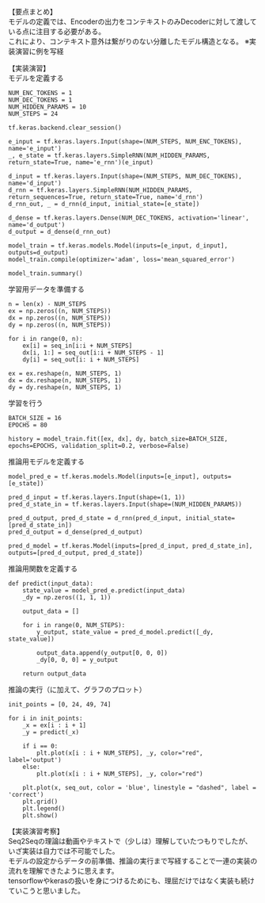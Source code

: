 【要点まとめ】  
モデルの定義では、Encoderの出力をコンテキストのみDecoderに対して渡している点に注目する必要がある。  
これにより、コンテキスト意外は繋がりのない分離したモデル構造となる。 
※実装演習に例を写経 

  
【実装演習】  
モデルを定義する  
```
NUM_ENC_TOKENS = 1
NUM_DEC_TOKENS = 1
NUM_HIDDEN_PARAMS = 10
NUM_STEPS = 24

tf.keras.backend.clear_session()

e_input = tf.keras.layers.Input(shape=(NUM_STEPS, NUM_ENC_TOKENS), name='e_input')
_, e_state = tf.keras.layers.SimpleRNN(NUM_HIDDEN_PARAMS, return_state=True, name='e_rnn')(e_input)

d_input = tf.keras.layers.Input(shape=(NUM_STEPS, NUM_DEC_TOKENS), name='d_input')
d_rnn = tf.keras.layers.SimpleRNN(NUM_HIDDEN_PARAMS, return_sequences=True, return_state=True, name='d_rnn')
d_rnn_out, _ = d_rnn(d_input, initial_state=[e_state])

d_dense = tf.keras.layers.Dense(NUM_DEC_TOKENS, activation='linear', name='d_output')
d_output = d_dense(d_rnn_out)

model_train = tf.keras.models.Model(inputs=[e_input, d_input], outputs=d_output)
model_train.compile(optimizer='adam', loss='mean_squared_error')

model_train.summary()
```
  
学習用データを準備する  
```
n = len(x) - NUM_STEPS
ex = np.zeros((n, NUM_STEPS))
dx = np.zeros((n, NUM_STEPS))
dy = np.zeros((n, NUM_STEPS))

for i in range(0, n):
    ex[i] = seq_in[i:i + NUM_STEPS]
    dx[i, 1:] = seq_out[i:i + NUM_STEPS - 1]
    dy[i] = seq_out[i: i + NUM_STEPS]

ex = ex.reshape(n, NUM_STEPS, 1)
dx = dx.reshape(n, NUM_STEPS, 1)
dy = dy.reshape(n, NUM_STEPS, 1)
```
  
学習を行う  
```
BATCH_SIZE = 16
EPOCHS = 80

history = model_train.fit([ex, dx], dy, batch_size=BATCH_SIZE, epochs=EPOCHS, validation_split=0.2, verbose=False)
```
  
推論用モデルを定義する  
```
model_pred_e = tf.keras.models.Model(inputs=[e_input], outputs=[e_state])

pred_d_input = tf.keras.layers.Input(shape=(1, 1))
pred_d_state_in = tf.keras.layers.Input(shape=(NUM_HIDDEN_PARAMS))

pred_d_output, pred_d_state = d_rnn(pred_d_input, initial_state=[pred_d_state_in])
pred_d_output = d_dense(pred_d_output)

pred_d_model = tf.keras.Model(inputs=[pred_d_input, pred_d_state_in], outputs=[pred_d_output, pred_d_state])
```
  
推論用関数を定義する  
```
def predict(input_data):
    state_value = model_pred_e.predict(input_data)
    _dy = np.zeros((1, 1, 1))
  
    output_data = []

    for i in range(0, NUM_STEPS):
        y_output, state_value = pred_d_model.predict([_dy, state_value])

        output_data.append(y_output[0, 0, 0])
        _dy[0, 0, 0] = y_output

    return output_data
```
  
推論の実行（に加えて、グラフのプロット）
```
init_points = [0, 24, 49, 74]

for i in init_points:
    _x = ex[i : i + 1]
    _y = predict(_x)

    if i == 0:
        plt.plot(x[i : i + NUM_STEPS], _y, color="red", label='output')
    else:
        plt.plot(x[i : i + NUM_STEPS], _y, color="red")

    plt.plot(x, seq_out, color = 'blue', linestyle = "dashed", label = 'correct')
    plt.grid()
    plt.legend()
    plt.show()  
```

【実装演習考察】  
Seq2Seqの理論は動画やテキストで（少しは）理解していたつもりでしたが、いざ実装は自力では不可能でした。  
モデルの設定からデータの前準備、推論の実行まで写経することで一連の実装の流れを理解できたように思えます。  
tensorflowやkerasの扱いを身につけるためにも、理屈だけではなく実装も続けていこうと思いました。  
